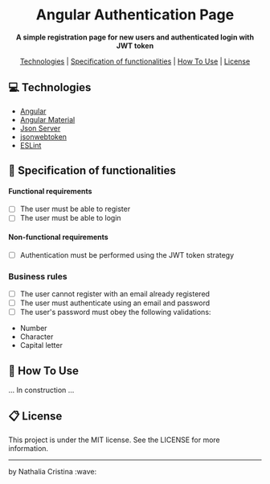 
<h1 align="center">
  Angular Authentication Page
</h1>

<p align="center">
  <strong>A simple registration page for new users and authenticated login with JWT token</strong>
</p>

<p align="center">
  <a href="#computer-technologies">Technologies</a> | <a href="#dart-specification-of-functionalities">Specification of functionalities</a> | <a href="#pencil-how-to-use">How To Use</a> | <a href="#clipboard-license">License</a>
</p>

## :computer: Technologies

- <a href="https://angular.io/">Angular</a>
- <a href="https://material.angular.io/">Angular Material</a>
- <a href="https://github.com/typicode/json-server">Json Server</a>
- <a href="https://www.npmjs.com/package/jsonwebtoken">jsonwebtoken</a>
- <a href="https://github.com/typicode/json-server">ESLint</a>

## :dart: Specification of functionalities

#### Functional requirements  
- [ ] The user must be able to register
- [ ] The user must be able to login

#### Non-functional requirements
- [ ] Authentication must be performed using the JWT token strategy

### Business rules
- [ ] The user cannot register with an email already registered
- [ ] The user must authenticate using an email and password
- [ ] The user's password must obey the following validations: 
- Number
- Character
- Capital letter 

## :pencil: How To Use

... In construction ...

## :clipboard: License

This project is under the MIT license. See the LICENSE for more information.

<hr />
<p>by Nathalia Cristina :wave:</p>
